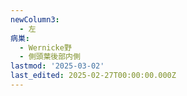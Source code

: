 ```yaml
---
newColumn3:
  - 左
病巣:
  - Wernicke野
  - 側頭葉後部内側
lastmod: '2025-03-02'
last_edited: 2025-02-27T00:00:00.000Z
---
```



